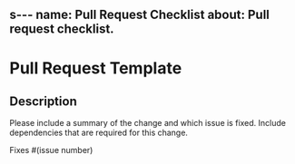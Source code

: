 s---
name: Pull Request Checklist
about: Pull request checklist.
---

# Pull Request Template

## Description
Please include a summary of the change and which issue is fixed.  Include dependencies that are required for this change.

Fixes #(issue number)